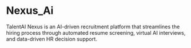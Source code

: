 # Nexus_Ai
TalentAI Nexus is an AI-driven recruitment platform that streamlines the hiring process through automated resume screening, virtual AI interviews, and data-driven HR decision support.
